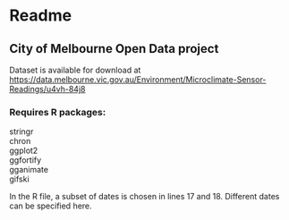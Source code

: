# Readme
## City of Melbourne Open Data project

Dataset is available for download at https://data.melbourne.vic.gov.au/Environment/Microclimate-Sensor-Readings/u4vh-84j8

### Requires R packages:
stringr <br />
chron <br />
ggplot2 <br />
ggfortify <br />
gganimate <br />
gifski <br />

In the R file, a subset of dates is chosen in lines 17 and 18.
Different dates can be specified here. 

